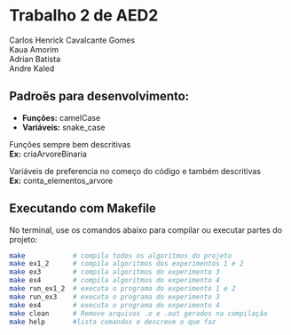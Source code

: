 # Trabalho 2 de AED2

Carlos Henrick Cavalcante Gomes <br>
Kaua Amorim <br>
Adrian Batista <br>
Andre Kaled <br>

## Padroẽs para desenvolvimento:

- **Funções:** camelCase
- **Variáveis:** snake_case

Funções sempre bem descritivas <br>
**Ex:** criaArvoreBinaria

Variáveis de preferencia no começo do código e também descritivas <br>
**Ex:** conta_elementos_arvore

## Executando com Makefile

No terminal, use os comandos abaixo para compilar ou executar partes do projeto:
```sh
make            # compila todos os algoritmos do projeto 
make ex1_2      # compila algoritmos dos experimentos 1 e 2
make ex3        # compila algoritmos do experimento 3
make ex4        # compila algoritmos do experimento 4
make run_ex1_2  # executa o programa do experimento 1 e 2
make run_ex3    # executa o programa do experimento 3
make ex4        # executa o programa do experimento 4
make clean      # Remove arquivos .o e .out gerados na compilação
make help       #lista comandos e descreve o que faz
```
